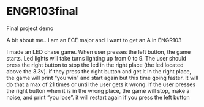 # ENGR103final
Final project demo

A bit about me..
I am an ECE major and I want to get an A in ENGR103

I made an LED chase game.
When user presses the left button, the game starts. Led lights will take turns lighting up from 0 to 9. The user should press the right button to stop the led in the right place (the led located above the 3.3v). if they press the right button and get it in the right place, the game will print “you win” and start again but this time going faster. It will do that a max of 21 times or until the user gets it wrong. If the user presses the right button when it is in the wrong place, the game will stop, make a noise, and print “you lose”. it will restart again if you press the left button


